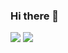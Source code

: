 ### Hi there 👋

<!--
**c00kiecream/c00kiecream** is a ✨ _special_ ✨ repository because its `README.md` (this file) appears on your GitHub profile.

Here are some ideas to get you started:

- 🔭 I’m currently working on ...
- 🌱 I’m currently learning ...
- 👯 I’m looking to collaborate on ...
- 🤔 I’m looking for help with ...
- 💬 Ask me about ...
- 📫 How to reach me: ...
- 😄 Pronouns: ...
- ⚡ Fun fact: ...
-->

<img src="https://capsule-render.vercel.app/api?type=waving&height=243&color=gradient&text=김성종&reversal=true&fontAlign=61&textBg=false&animation=fadeIn&strokeWidth=0&descAlign=73&descAlignY=89&fontSize=56&fontAlignY=42&descSize=10" />














<img src="https://capsule-render.vercel.app/api?type=waving&height=243&color=gradient&reversal=true&fontAlign=61&textBg=false&animation=fadeIn&strokeWidth=0&descAlign=73&descAlignY=89&fontSize=56&fontAlignY=42&descSize=10&section=footer" />
